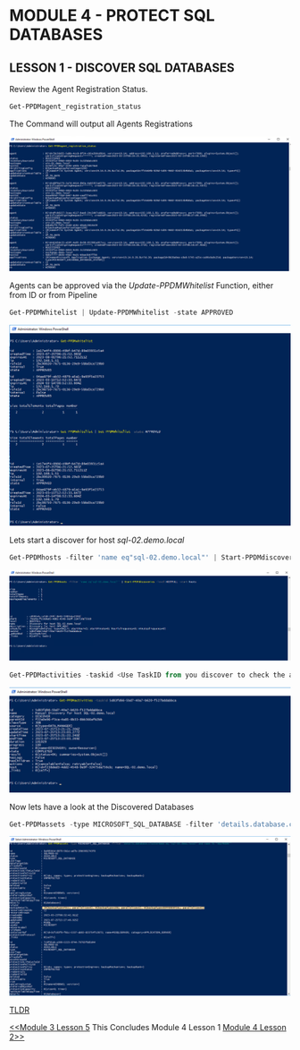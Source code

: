 # MODULE 4 - PROTECT SQL DATABASES

## LESSON 1 - DISCOVER SQL DATABASES

Review the Agent Registration Status.

```Powershell
Get-PPDMagent_registration_status
```

The Command will output all Agents Registrations

![Alt text](./images/image-45.png)

Agents can be approved via the *Update-PPDMWhitelist* Function, either from ID or from Pipeline

```Powershell
Get-PPDMWhitelist | Update-PPDMWhitelist -state APPROVED
```

![Alt text](./images/image-46.png)

Lets start a discover for host *sql-02.demo.local*

```Powershell
Get-PPDMhosts -filter 'name eq"sql-02.demo.local"' | Start-PPDMdiscoveries -level HOSTFULL -start hosts
```

![Alt text](./images/image-47.png)

```Powershell
Get-PPDMactivities -taskid <Use TaskID from you discover to check the activity>
```

![Alt text](./images/image-48.png)

Now lets have a look at the Discovered Databases

```Powershell
Get-PPDMassets -type MICROSOFT_SQL_DATABASE -filter 'details.database.clusterName eq "sql-02.demo.local"' | ft
```

![Alt text](./images/image-49.png)

[TLDR](./scripts/Module_4_1.ps1)

[<<Module 3 Lesson 5](./Module_3_5.md) This Concludes Module 4 Lesson 1 [Module 4 Lesson 2>>](./Module_4_2.md)
